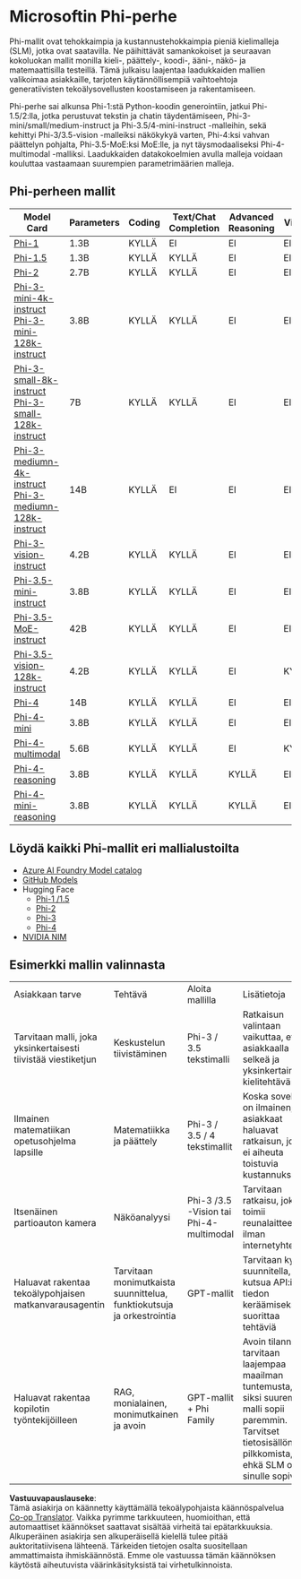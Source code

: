 <!--
CO_OP_TRANSLATOR_METADATA:
{
  "original_hash": "b5d936ffe4dfbab2244f6eb21b11f3b3",
  "translation_date": "2025-05-09T08:06:13+00:00",
  "source_file": "md/01.Introduction/01/01.PhiFamily.md",
  "language_code": "fi"
}
-->
# Microsoftin Phi-perhe

Phi-mallit ovat tehokkaimpia ja kustannustehokkaimpia pieniä kielimalleja (SLM), jotka ovat saatavilla. Ne päihittävät samankokoiset ja seuraavan kokoluokan mallit monilla kieli-, päättely-, koodi-, ääni-, näkö- ja matemaattisilla testeillä. Tämä julkaisu laajentaa laadukkaiden mallien valikoimaa asiakkaille, tarjoten käytännöllisempiä vaihtoehtoja generatiivisten tekoälysovellusten koostamiseen ja rakentamiseen.

Phi-perhe sai alkunsa Phi-1:stä Python-koodin generointiin, jatkui Phi-1.5/2:lla, jotka perustuvat tekstin ja chatin täydentämiseen, Phi-3-mini/small/medium-instruct ja Phi-3.5/4-mini-instruct -malleihin, sekä kehittyi Phi-3/3.5-vision -malleiksi näkökykyä varten, Phi-4:ksi vahvan päättelyn pohjalta, Phi-3.5-MoE:ksi MoE:lle, ja nyt täysmodaaliseksi Phi-4-multimodal -malliksi. Laadukkaiden datakokoelmien avulla malleja voidaan kouluttaa vastaamaan suurempien parametrimäärien malleja.

## Phi-perheen mallit

<div style="font-size:8px">

| Model Card |Parameters|Coding|Text/Chat Completion|Advanced Reasoning| Vision | Audio | MoE
| - | -  | - | - |- |- |- |- |
|[Phi-1](https://huggingface.co/microsoft/phi-1)|1.3B| KYLLÄ| EI | EI |EI |EI |EI |
|[Phi-1.5](https://huggingface.co/microsoft/phi-1_5)|1.3B| KYLLÄ|KYLLÄ| EI |EI |EI |EI |
|[Phi-2](https://huggingface.co/microsoft/phi-1_5)|2.7B| KYLLÄ|KYLLÄ| EI |EI |EI |EI |
|[Phi-3-mini-4k-instruct](https://huggingface.co/microsoft/Phi-3-mini-4k-instruct)<br/>[Phi-3-mini-128k-instruct](https://huggingface.co/microsoft/Phi-3-mini-128k-instruct)|3.8B| KYLLÄ|KYLLÄ| EI |EI |EI |EI |
|[Phi-3-small-8k-instruct](https://huggingface.co/microsoft/Phi-3-small-8k-instruct)<br/>[Phi-3-small-128k-instruct](https://huggingface.co/microsoft/Phi-3-small-128k-instruct)<br/>|7B| KYLLÄ|KYLLÄ| EI |EI |EI |EI |
|[Phi-3-mediumn-4k-instruct](https://huggingface.co/microsoft/Phi-3-medium-4k-instruct)<br>[Phi-3-mediumn-128k-instruct](https://huggingface.co/microsoft/Phi-3-medium-128k-instruct)|14B|KYLLÄ|EI| EI |EI |EI |EI |
|[Phi-3-vision-instruct](https://huggingface.co/microsoft/Phi-3-vision-128k-instruct)|4.2B|KYLLÄ|KYLLÄ|EI |EI |EI |EI |
|[Phi-3.5-mini-instruct](https://huggingface.co/microsoft/Phi-3.5-mini-instruct)|3.8B|KYLLÄ|KYLLÄ| EI |EI |EI |EI |
|[Phi-3.5-MoE-instruct](https://huggingface.co/microsoft/Phi-3.5-MoE-instruct)|42B|KYLLÄ|KYLLÄ| EI |EI |EI |KYLLÄ |
|[Phi-3.5-vision-128k-instruct](https://huggingface.co/microsoft/Phi-3.5-vision-instruct)|4.2B|KYLLÄ|KYLLÄ| EI |KYLLÄ |EI |EI |
|[Phi-4](https://huggingface.co/microsoft/phi-4)|14B|KYLLÄ|KYLLÄ| EI |EI |EI |EI |
|[Phi-4-mini](https://huggingface.co/microsoft/Phi-4-mini-instruct)|3.8B|KYLLÄ|KYLLÄ| EI |EI |EI |EI |
|[Phi-4-multimodal](https://huggingface.co/microsoft/Phi-4-multimodal-instruct)|5.6B|KYLLÄ|KYLLÄ| EI |KYLLÄ |KYLLÄ |EI |
|[Phi-4-reasoning](../../../../../md/01.Introduction/01)|3.8B|KYLLÄ|KYLLÄ| KYLLÄ |EI |EI |EI |
|[Phi-4-mini-reasoning](../../../../../md/01.Introduction/01)|3.8B|KYLLÄ|KYLLÄ| KYLLÄ |EI |EI |EI |

</div>

## **Löydä kaikki Phi-mallit eri mallialustoilta**

- [Azure AI Foundry Model catalog](https://ai.azure.com/explore/models?selectedCollection=phi)
- [GitHub Models](https://github.com/marketplace?query=Phi&type=models)
- Hugging Face
  - [Phi-1 /1.5](https://huggingface.co/collections/microsoft/phi-1-6626e29134744e94e222d572)
  - [Phi-2](https://huggingface.co/microsoft/phi-2)
  - [Phi-3](https://huggingface.co/collections/microsoft/phi-3-6626e15e9585a200d2d761e3)
  - [Phi-4](https://huggingface.co/collections/microsoft/phi-4-677e9380e514feb5577a40e4) 
- [NVIDIA NIM](https://build.nvidia.com/search?q=Phi)
 
## Esimerkki mallin valinnasta

| | | | |
|-|-|-|-|
|Asiakkaan tarve|Tehtävä|Aloita mallilla|Lisätietoja|
|Tarvitaan malli, joka yksinkertaisesti tiivistää viestiketjun|Keskustelun tiivistäminen|Phi-3 / 3.5 tekstimalli|Ratkaisun valintaan vaikuttaa, että asiakkaalla on selkeä ja yksinkertainen kielitehtävä|
|Ilmainen matematiikan opetusohjelma lapsille|Matematiikka ja päättely|Phi-3 / 3.5 / 4 tekstimallit|Koska sovellus on ilmainen, asiakkaat haluavat ratkaisun, joka ei aiheuta toistuvia kustannuksia|
|Itsenäinen partioauton kamera|Näköanalyysi|Phi-3 /3.5 -Vision tai Phi-4-multimodal|Tarvitaan ratkaisu, joka toimii reunalaitteella ilman internetyhteyttä|
|Haluavat rakentaa tekoälypohjaisen matkanvarausagentin|Tarvitaan monimutkaista suunnittelua, funktiokutsuja ja orkestrointia|GPT-mallit|Tarvitaan kyky suunnitella, kutsua API:ita tiedon keräämiseksi ja suorittaa tehtäviä|
|Haluavat rakentaa kopilotin työntekijöilleen|RAG, monialainen, monimutkainen ja avoin|GPT-mallit + Phi Family|Avoin tilanne, tarvitaan laajempaa maailman tuntemusta, siksi suurempi malli sopii paremmin. Tarvitset tietosisällön pilkkomista, ehkä SLM on sinulle sopiva|

**Vastuuvapauslauseke**:  
Tämä asiakirja on käännetty käyttämällä tekoälypohjaista käännöspalvelua [Co-op Translator](https://github.com/Azure/co-op-translator). Vaikka pyrimme tarkkuuteen, huomioithan, että automaattiset käännökset saattavat sisältää virheitä tai epätarkkuuksia. Alkuperäinen asiakirja sen alkuperäisellä kielellä tulee pitää auktoritatiivisena lähteenä. Tärkeiden tietojen osalta suositellaan ammattimaista ihmiskäännöstä. Emme ole vastuussa tämän käännöksen käytöstä aiheutuvista väärinkäsityksistä tai virhetulkinnoista.
